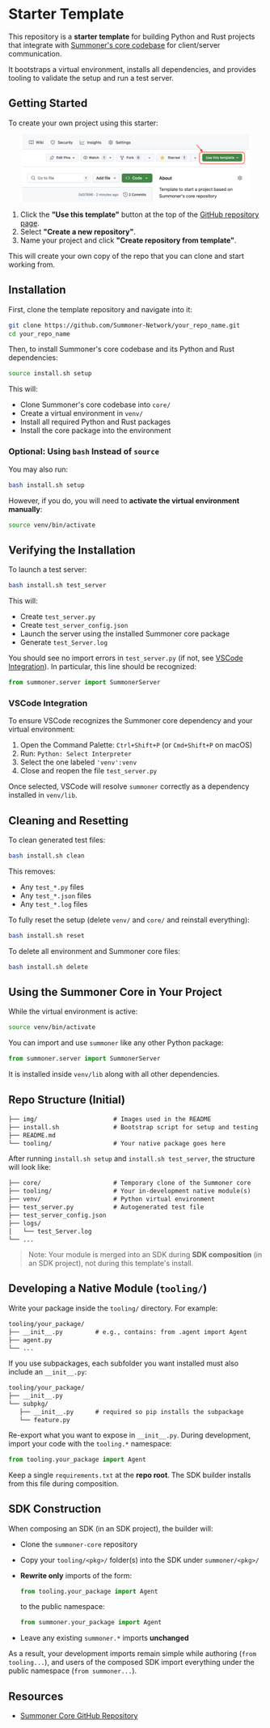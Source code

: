# Starter Template

This repository is a **starter template** for building Python and Rust projects that integrate with [Summoner's core codebase](https://github.com/Summoner-Network/summoner-core) for client/server communication.

It bootstraps a virtual environment, installs all dependencies, and provides tooling to validate the setup and run a test server.

## Getting Started

To create your own project using this starter:

<p align="center">
  <img width="450px" src="img/use_template.png" alt="Use this template button screenshot" />
</p>

1. Click the **"Use this template"** button at the top of the [GitHub repository page](https://github.com/Summoner-Network/starter-template).
2. Select **"Create a new repository"**.
3. Name your project and click **"Create repository from template"**.

This will create your own copy of the repo that you can clone and start working from.

## Installation

First, clone the template repository and navigate into it:

```bash
git clone https://github.com/Summoner-Network/your_repo_name.git
cd your_repo_name
```

Then, to install Summoner's core codebase and its Python and Rust dependencies:

```bash
source install.sh setup
```

This will:

* Clone Summoner's core codebase into `core/`
* Create a virtual environment in `venv/`
* Install all required Python and Rust packages
* Install the core package into the environment

### Optional: Using `bash` Instead of `source`

You may also run:

```bash
bash install.sh setup
```

However, if you do, you will need to **activate the virtual environment manually**:

```bash
source venv/bin/activate
```

## Verifying the Installation

To launch a test server:

```bash
bash install.sh test_server
```

This will:

* Create `test_server.py`
* Create `test_server_config.json`
* Launch the server using the installed Summoner core package
* Generate `test_Server.log`

You should see no import errors in `test_server.py` (if not, see [VSCode Integration](#vscode-integration)). In particular, this line should be recognized:

```python
from summoner.server import SummonerServer
```

### VSCode Integration

To ensure VSCode recognizes the Summoner core dependency and your virtual environment:

1. Open the Command Palette: `Ctrl+Shift+P` (or `Cmd+Shift+P` on macOS)
2. Run: `Python: Select Interpreter`
3. Select the one labeled `'venv':venv`
4. Close and reopen the file `test_server.py`

Once selected, VSCode will resolve `summoner` correctly as a dependency installed in `venv/lib`.

## Cleaning and Resetting

To clean generated test files:

```bash
bash install.sh clean
```

This removes:

* Any `test_*.py` files
* Any `test_*.json` files
* Any `test_*.log` files

To fully reset the setup (delete `venv/` and `core/` and reinstall everything):

```bash
bash install.sh reset
```

To delete all environment and Summoner core files:

```bash
bash install.sh delete
```

## Using the Summoner Core in Your Project

While the virtual environment is active:

```bash
source venv/bin/activate
```

You can import and use `summoner` like any other Python package:

```python
from summoner.server import SummonerServer
```

It is installed inside `venv/lib` along with all other dependencies.

## Repo Structure (Initial)

```
├── img/                     # Images used in the README
├── install.sh               # Bootstrap script for setup and testing
├── README.md
└── tooling/                 # Your native package goes here
```

After running `install.sh setup` and `install.sh test_server`, the structure will look like:

```
├── core/                    # Temporary clone of the Summoner core
├── tooling/                 # Your in-development native module(s)
├── venv/                    # Python virtual environment
├── test_server.py           # Autogenerated test file
├── test_server_config.json
├── logs/
│   └── test_Server.log
└── ...
```

> Note: Your module is merged into an SDK during **SDK composition** (in an SDK project), not during this template's install.

## Developing a Native Module (`tooling/`)

Write your package inside the `tooling/` directory. For example:

```
tooling/your_package/
├── __init__.py         # e.g., contains: from .agent import Agent
├── agent.py
└── ...
```

If you use subpackages, each subfolder you want installed must also include an `__init__.py`:

```
tooling/your_package/
├── __init__.py
└── subpkg/
   ├── __init__.py      # required so pip installs the subpackage
   └── feature.py
```

Re-export what you want to expose in `__init__.py`. During development, import your code with the `tooling.*` namespace:

```python
from tooling.your_package import Agent
```

Keep a single `requirements.txt` at the **repo root**. The SDK builder installs from this file during composition.

## SDK Construction

When composing an SDK (in an SDK project), the builder will:

* Clone the `summoner-core` repository
* Copy your `tooling/<pkg>/` folder(s) into the SDK under `summoner/<pkg>/`
* **Rewrite only** imports of the form:

  ```python
  from tooling.your_package import Agent
  ```

  to the public namespace:

  ```python
  from summoner.your_package import Agent
  ```
* Leave any existing `summoner.*` imports **unchanged**

As a result, your development imports remain simple while authoring (`from tooling...`), and users of the composed SDK import everything under the public namespace (`from summoner...`).

## Resources

* [Summoner Core GitHub Repository](https://github.com/Summoner-Network/summoner-core)
